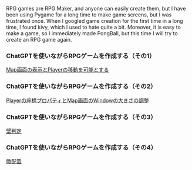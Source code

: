 RPG games are RPG Maker, and anyone can easily create them, but I have been using Pygame for a long time to make game screens, but I was frustrated once. When I googled game creation for the first time in a long time, I found kivy, which I used to hate quite a bit. Moreover, it is easy to make a game, so I immediately made PongBall, but this time I will try to create an RPG game again.
### ChatGPTを使いながらRPGゲームを作成する（その1）
[Map画面の表示とPlayerの移動を可能とする](https://qiita.com/akeyi2018/items/d88835795d571b60f489)
### ChatGPTを使いながらRPGゲームを作成する（その2）
[Playerの座標プロパティとMap画面のWindowの大きさの調整](https://qiita.com/akeyi2018/items/1d8b93c6cf03f77f7c7e)
### ChatGPTを使いながらRPGゲームを作成する（その3）
[壁判定](https://qiita.com/akeyi2018/items/18dd8be84f7f2d7f9e81)

### ChatGPTを使いながらRPGゲームを作成する（その4）
[敵配置](https://qiita.com/akeyi2018/items/613fd559f74a618d4992)
